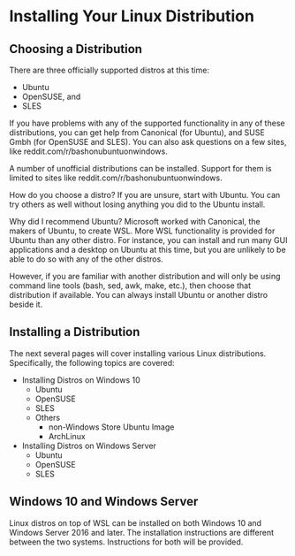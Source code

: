 # Installing Your Linux Distribution
## Choosing a Distribution
There are three officially supported distros at this time:
- Ubuntu
- OpenSUSE, and
- SLES

If you have problems with any of the supported functionality in any
of these distributions, you can get help from Canonical (for Ubuntu),
and SUSE Gmbh (for OpenSUSE and SLES). You can also ask questions on
a few sites, like reddit.com/r/bashonubuntuonwindows.

A number of unofficial distributions can be installed. Support for them
is limited to sites like reddit.com/r/bashonubuntuonwindows.

How do you choose a distro? If you are unsure, start with Ubuntu.
You can try others as well without losing anything you did to the
Ubuntu install.

Why did I recommend Ubuntu?
Microsoft worked with Canonical, the makers of Ubuntu, to create WSL.
More WSL functionality is provided for Ubuntu than any other distro.
For instance, you can install and run many GUI applications and a 
desktop on Ubuntu at this time, but you are unlikely to be able to do
so with any of the other distros.

However, if you are familiar with another distribution and will only be
using command line tools (bash, sed, awk, make, etc.), then choose that
distribution if available. You can always install Ubuntu or another
distro beside it.

## Installing a Distribution
The next several pages will cover installing various Linux distributions.
Specifically, the following topics are covered:
- Installing Distros on Windows 10
  - Ubuntu
  - OpenSUSE
  - SLES
  - Others
    - non-Windows Store Ubuntu Image
    - ArchLinux
- Installing Distros on Windows Server
  - Ubuntu
  - OpenSUSE
  - SLES

## Windows 10 and Windows Server
Linux distros on top of WSL can be installed on both Windows 10 and
Windows Server 2016 and later. The installation instructions are different
between the two systems. Instructions for both will be provided.